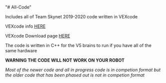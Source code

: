 "# All-Code" 

Includes all of Team Skynet 2019-2020 code written in VEXcode

VEXcode info [HERE](https://www.vexrobotics.com/vexcode-text)

VEXcode Download page [HERE](https://www.vexrobotics.com/vexcode-download)

The code is written in C++ for the V5 brains to run if you have all of the same hardware

**WARNING THE CODE WILL NOT WORK ON YOUR ROBOT**

*Most of the newer code and all in progress code is in competion format but the older code that has been phased out is not in competion format*